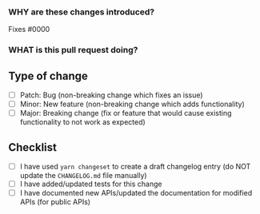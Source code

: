 <!--
  ☝️How to write a good PR title:
  - Prefix it with [Feature] (if applicable)
  - Start with a verb, for example: Add, Delete, Improve, Fix…
  - Give as much context as necessary and as little as possible
  - Prefix it with [WIP] while it’s a work in progress
-->

### WHY are these changes introduced?

Fixes #0000 <!-- link to issue if one exists -->

<!--
  Context about the problem that’s being addressed.
-->

### WHAT is this pull request doing?

<!--
  Summary of the changes committed.
  Before / after screenshots appreciated for UI changes, if applicable.
-->

## Type of change

- [ ] Patch: Bug (non-breaking change which fixes an issue)
- [ ] Minor: New feature (non-breaking change which adds functionality)
- [ ] Major: Breaking change (fix or feature that would cause existing functionality to not work as expected)

## Checklist

- [ ] I have used `yarn changeset` to create a draft changelog entry (do NOT update the `CHANGELOG.md` file manually)
- [ ] I have added/updated tests for this change
- [ ] I have documented new APIs/updated the documentation for modified APIs (for public APIs)
